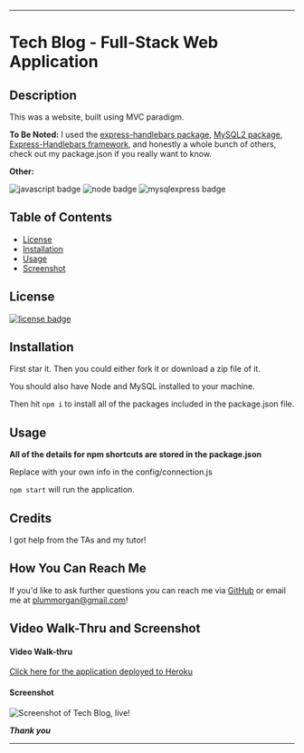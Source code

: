 ___
# Tech Blog - Full-Stack Web Application

## Description

This was a website, built using MVC paradigm.

**To Be Noted:**
I used the [express-handlebars package](https://www.npmjs.com/package/express-handlebars), [MySQL2 package](https://www.npmjs.com/package/mysql2), [Express-Handlebars framework](https://www.npmjs.com/package/express-handlebars), and honestly a whole bunch of others, check out my package.json if you really want to know.

**Other:** 

![javascript badge](https://img.shields.io/badge/We%20Stan-Javascript-brightgreen)
![node badge](https://img.shields.io/badge/Handcrafted%20w%2F-Node.js-yellowgreen)
![mysqlexpress badge](https://img.shields.io/badge/Express.js-MySQL-yellow)

## Table of Contents 

* [License](#license)
* [Installation](#installation)
* [Usage](#usage)
* [Screenshot](###credits)



## License

[![license badge](https://img.shields.io/static/v1?label=license&message=BSD-2-Clause&color=important)](https://opensource.org/licenses/BSD-2-Clause)

## Installation 

First star it. 
Then you could either fork it or download a zip file of it.

You should also have Node and MySQL installed to your machine.

Then hit ```npm i``` to install all of the packages included in the package.json file.

## Usage

**All of the details for npm shortcuts are stored in the package.json**

Replace with your own info in the config/connection.js

```npm start``` will run the application.

## Credits

I got help from the TAs and my tutor!

## How You Can Reach Me

If you'd like to ask further questions you can reach me via [GitHub](https://github.com/cat-lin-morgan/) or email me at plummorgan@gmail.com!

## Video Walk-Thru and Screenshot

#### Video Walk-thru

[Click here for the application deployed to Heroku](https://gentle-harbor-12576.herokuapp.com/ "Tech Blog")

#### Screenshot
<img src='techblogscreenshot.png' alt='Screenshot of Tech Blog, live!'/>


___Thank you___

___
